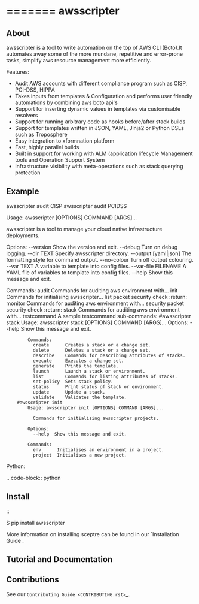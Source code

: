 =======
awsscripter
=======

About
-----

awsscripter is a tool to write automation on the top of  AWS CLI (Boto).It automates away some of the more mundane, repetitive and error-prone tasks, simplify aws resource management more efficiently.

Features:
- Audit AWS accounts with different compliance program such as CISP, PCI-DSS, HIPPA
- Takes inputs from templates & Configuration and performs user friendly automations by combining aws boto api's
- Support for inserting dynamic values in templates via customisable resolvers
- Support for running arbitrary code as hooks before/after stack builds
- Support for templates written in JSON, YAML, Jinja2 or Python DSLs such as Troposphere
- Easy integration to xformnation platform
- Fast, highly parallel builds
- Built in support for working with ALM (application lifecycle Management tools and Operation Support System
- Infrastructure visibility with meta-operations such as stack querying protection

Example
-------
awsscripter audit CISP
awsscripter audit PCIDSS

Usage: awsscripter [OPTIONS] COMMAND [ARGS]...

  awsscripter is a tool to manage your cloud native infrastructure
  deployments.

Options:
  --version             Show the version and exit.
  --debug               Turn on debug logging.
  --dir TEXT            Specify awsscripter directory.
  --output [yaml|json]  The formatting style for command output.
  --no-colour           Turn off output colouring.
  --var TEXT            A variable to template into config files.
  --var-file FILENAME   A YAML file of variables to template into config
                        files.
  --help                Show this message and exit.

Commands:
  audit        Commands for auditing aws environment with...
  init         Commands for initialising awsscripter...
  list         packet security check :return:
  monitor      Commands for auditing aws environment with...
  security     packet security check :return:
  stack        Commands for auditing aws environment with...
  testcommand  A sample testcommand
	sub-commands:
		#awsscripter stack
			Usage: awsscripter stack [OPTIONS] COMMAND [ARGS]...
			Options:
			  --help  Show this message and exit.

			Commands:
			  create      Creates a stack or a change set.
			  delete      Deletes a stack or a change set.
			  describe    Commands for describing attributes of stacks.
			  execute     Executes a change set.
			  generate    Prints the template.
			  launch      Launch a stack or environment.
			  list        Commands for listing attributes of stacks.
			  set-policy  Sets stack policy.
			  status      Print status of stack or environment.
			  update      Update a stack.
			  validate    Validates the template.
		#awsscripter init
			Usage: awsscripter init [OPTIONS] COMMAND [ARGS]...

			  Commands for initialising awsscripter projects.

			Options:
			  --help  Show this message and exit.

			Commands:
			  env      Initialises an environment in a project.
			  project  Initialises a new project.

Python:

.. code-block:: python

Install
-------

::

  $ pip install awsscripter

More information on installing sceptre can be found in our `Installation Guide .


Tutorial and Documentation
--------------------------



Contributions
-------------

See our `Contributing Guide <CONTRIBUTING.rst>`_.

